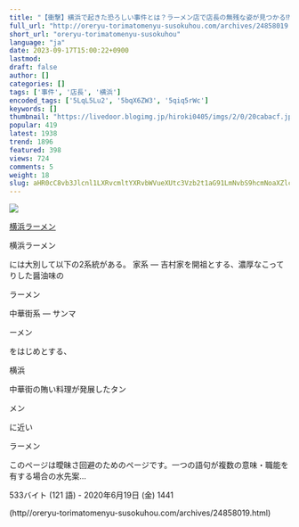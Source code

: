 ```yaml
---
title: "【衝撃】横浜で起きた恐ろしい事件とは？ラーメン店で店長の無残な姿が見つかる⁉ "
full_url: "http://oreryu-torimatomenyu-susokuhou.com/archives/24858019.html"
short_url: "oreryu-torimatomenyu-susokuhou"
language: "ja"
date: 2023-09-17T15:00:22+0900
lastmod: 
draft: false
author: []
categories: []
tags: ['事件', '店長', '横浜']
encoded_tags: ['5LqL5Lu2', '5bqX6ZW3', '5qiq5rWc']
keywords: []
thumbnail: "https://livedoor.blogimg.jp/hiroki0405/imgs/2/0/20cabacf.jpg"
popular: 419
latest: 1938
trend: 1896
featured: 398
views: 724
comments: 5
weight: 18
slug: aHR0cC8vb3Jlcnl1LXRvcmltYXRvbWVueXUtc3Vzb2t1aG91LmNvbS9hcmNoaXZlcy8yNDg1ODAxOS5odG1s
---
```


![](https://livedoor.blogimg.jp/hiroki0405/imgs/2/0/20cabacf.jpg)

<div><a title='横浜ラーメン' href='https//ja.wikipedia.org/wiki/%E6%A8%AA%E6%B5%9C%E3%83%A9%E3%83%BC%E3%83%A1%E3%83%B3' target='_blank'><p>横浜ラーメン</p></a> <p class='searchresult'><p>横浜ラーメン</p>には大別して以下の2系統がある。 家系 ― 吉村家を開祖とする、濃厚なこってりした醤油味の<p>ラーメン</p> 中華街系 ― サンマ<p>ーメン</p>をはじめとする、<p>横浜</p>中華街の賄い料理が発展したタン<p>メン</p>に近い<p>ラーメン</p> このページは曖昧さ回避のためのページです。一つの語句が複数の意味・職能を有する場合の水先案…</p> <p class='mw-search-result-data'>533バイト (121 語) - 2020年6月19日 (金) 1441</p></div>

(http//oreryu-torimatomenyu-susokuhou.com/archives/24858019.html)

